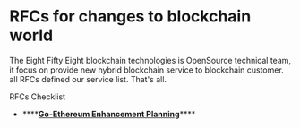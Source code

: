 # RFCs for changes to blockchain world

The Eight Fifty Eight blockchain technologies is OpenSource technical team, it focus on provide new hybrid blockchain service to blockchain customer. all RFCs defined our service list. That's all.

RFCs Checklist

* \*\*\*\*[**Go-Ethereum Enhancement Planning**](go-ethereum-enhancement-planning.md)\*\*\*\*

